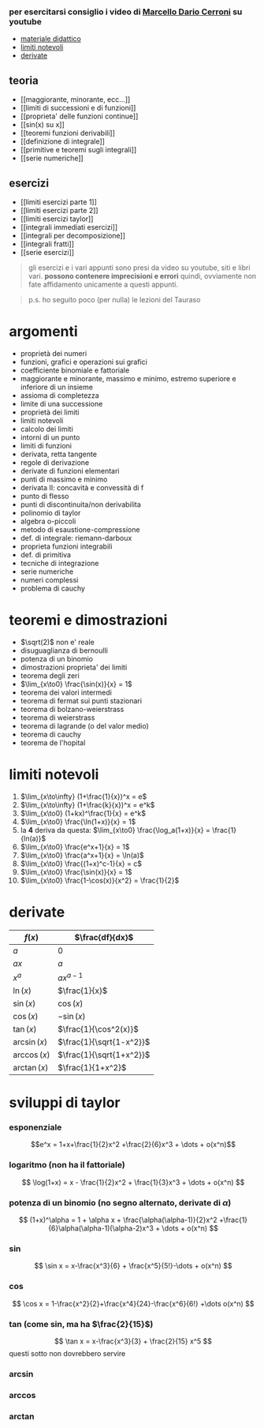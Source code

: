 ### per esercitarsi consiglio i video di [Marcello Dario Cerroni](https://www.youtube.com/@MarcelloDarioCerroni) su youtube
* [materiale didattico](https://www.mat.uniroma2.it/~tauraso/analisi1inf2324.html)
* [limiti notevoli](#limiti-notevoli)
* [derivate](#derivate)
## teoria
* [[maggiorante, minorante, ecc...]]
* [[limiti di successioni e di funzioni]]
* [[proprieta' delle funzioni continue]]
* [[sin(x) su x]]
* [[teoremi funzioni derivabili]]
* [[definizione di integrale]]
* [[primitive e teoremi sugli integrali]]
* [[serie numeriche]]

## esercizi
* [[limiti esercizi parte 1]]
* [[limiti esercizi parte 2]]
* [[limiti esercizi taylor]]
* [[integrali immediati esercizi]]
* [[integrali per decomposizione]]
* [[integrali fratti]]
* [[serie esercizi]]
> gli esercizi e i vari appunti sono presi da video su youtube, siti e libri vari. **possono contenere imprecisioni e errori** quindi, ovviamente non fate affidamento unicamente a questi appunti.

> p.s. ho seguito poco (per nulla) le lezioni del Tauraso

# argomenti
* proprietà dei numeri
* funzioni, grafici e operazioni sui grafici
* coefficiente binomiale e fattoriale
* maggiorante e minorante, massimo e minimo, estremo superiore e inferiore di un insieme
* assioma di completezza
* limite di una successione
* proprietà dei limiti
* limiti notevoli
* calcolo dei limiti
* intorni di un punto
* limiti di funzioni
* derivata, retta tangente
* regole di derivazione
* derivate di funzioni elementari
* punti di massimo e minimo
* derivata II: concavità e convessità di f
* punto di flesso
* punti di discontinuita/non derivabilita
* polinomio di taylor
* algebra o-piccoli
* metodo di esaustione-compressione
* def. di integrale: riemann-darboux
* proprieta funzioni integrabili
* def. di primitiva
* tecniche di integrazione
* serie numeriche
* numeri complessi
* problema di cauchy

# teoremi e dimostrazioni
* $\sqrt(2)$ non e' reale
* disuguaglianza di bernoulli
* potenza di un binomio
* dimostrazioni proprieta' dei limiti
* teorema degli zeri
* $\lim_{x\to0} \frac{\sin(x)}{x} = 1$
* teorema dei valori intermedi
* teorema di fermat sui punti stazionari
* teorema di bolzano-weierstrass
* teorema di weierstrass
* teorema di lagrande (o del valor medio)
* teorema di cauchy
* teorema de l'hopital

# limiti notevoli
1. $\lim_{x\to\infty} (1+\frac{1}{x})^x = e$
2. $\lim_{x\to\infty} (1+\frac{k}{x})^x = e^k$
3. $\lim_{x\to0} (1+kx)^\frac{1}{x} = e^k$
4. $\lim_{x\to0} \frac{\ln(1+x)}{x} = 1$
5. la **4** deriva da questa:   $\lim_{x\to0} \frac{\log_a(1+x)}{x} = \frac{1}{ln(a)}$
6. $\lim_{x\to0} \frac{e^x+1}{x} = 1$
7. $\lim_{x\to0} \frac{a^x+1}{x} = \ln(a)$
8. $\lim_{x\to0} \frac{(1+x)^c-1}{x} = c$
9. $\lim_{x\to0} \frac{\sin(x)}{x} = 1$
10. $\lim_{x\to0} \frac{1-\cos(x)}{x^2} = \frac{1}{2}$

# derivate
| $f(x)$ | $\frac{df}{dx}$ |
| ---- | ---- |
| $a$ | $0$ |
| $ax$ | $a$ |
| $x^a$ | $ax^{a-1}$ |
| $\ln(x)$ | $\frac{1}{x}$ |
| $\sin(x)$ | $\cos(x)$ |
| $\cos(x)$ | $-\sin(x)$ |
| $\tan(x)$ | $\frac{1}{\cos^2(x)}$ |
| $\arcsin(x)$ | $\frac{1}{\sqrt{1-x^2}}$ |
| $\arccos(x)$ | $\frac{1}{\sqrt{1+x^2}}$ |
| $\arctan(x)$ | $\frac{1}{1+x^2}$ |
# sviluppi di taylor
### esponenziale
$$e^x = 1+x+\frac{1}{2}x^2 +\frac{2}{6}x^3 + \dots + o(x^n)$$
### logaritmo (non ha il fattoriale)
$$
\log(1+x) = x - \frac{1}{2}x^2 + \frac{1}{3}x^3 + \dots + o(x^n)
$$

### potenza di un binomio (no segno alternato, derivate di $\alpha$)
$$
(1+x)^\alpha = 1 + \alpha x + \frac{\alpha(\alpha-1)}{2}x^2 +\frac{1}{6}\alpha(\alpha-1)(\alpha-2)x^3 + \dots + o(x^n)
$$
### sin
$$
\sin x = x-\frac{x^3}{6} + \frac{x^5}{5!}-\dots + o(x^n)
$$

### cos
$$
\cos x = 1-\frac{x^2}{2}+\frac{x^4}{24}-\frac{x^6}{6!} +\dots o(x^n)
$$

### tan (come sin, ma ha $\frac{2}{15}$)
$$
\tan x = x-\frac{x^3}{3} + \frac{2}{15} x^5
$$
questi sotto non dovrebbero servire
### arcsin 
### arccos
### arctan 